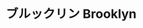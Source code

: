 ---
title: ブルックリン Brooklyn
category: paintings
series: none
year: 2011
image: brooklyn.jpg
size: 
materials: oil on canvas
---